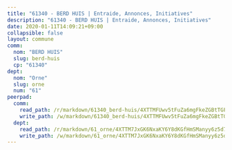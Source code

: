 ```yaml
---
title: "61340 - BERD HUIS | Entraide, Annonces, Initiatives"
description: "61340 - BERD HUIS | Entraide, Annonces, Initiatives"
date: 2020-01-11T14:09:21+09:00
collapsible: false
layout: commune
comm:
  nom: "BERD HUIS"
  slug: berd-huis
  cp: "61340"
dept:
  nom: "Orne"
  slug: orne
  num: "61"
peerpad:
  comm:
    read_path: /r/markdown/61340_berd-huis/4XTTMFUwv5tFuZa6mgFkeZGBtTGFkMTPPACcq52TLNopCWVuJ
    write_path: /w/markdown/61340_berd-huis/4XTTMFUwv5tFuZa6mgFkeZGBtTGFkMTPPACcq52TLNopCWVuJ-K3TgUMYqH84Qppi23FnSb1QcEoohRt6AWL2XVVHHCvstQTkefd1gXSeYdrGXGpbgqFjEu23VgtDaDpnefGyir1ycLACdJeBDdK6zC2r3CWRBKLPt3SyFqpcvE5UoYBhUEhEvUCHE
  dept:
    read_path: /r/markdown/61_orne/4XTTM7JxGK6NxaKY6Y8dKGfHmSManyy6z5d78TaTcUn3zJjy6
    write_path: /w/markdown/61_orne/4XTTM7JxGK6NxaKY6Y8dKGfHmSManyy6z5d78TaTcUn3zJjy6-K3TgUN9f9h2Fmk7w15QXNPtmJYWWDYEB4sLb6BW46ErzRh2NG4TmnnXd3GJfJ3dVSNBE8WudjKbLAy4CD2mQTtYeoUAUzvKztzGsCxcQ4ezpe7WGMgkNubsBkL3vV47Zushr5DqN
---
```


